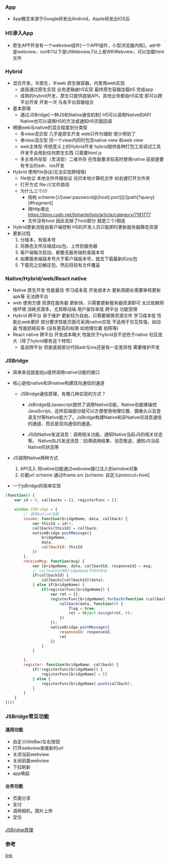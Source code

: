 ### App 
- App概念来源于Google研发出Android，Apple研发出IOS后
### H5渗入App
- 原生APP开发有一个webview组件[一个APP组件，小型浏览器内核]，adr中是webview，ios中7以下是UIWebview,7以上是WKWebview，可以加载html文件
### Hybrid
- 混合开发，半原生，半web 原生做容器，内里用web实现
    + 底层通过原生实现 业务逻辑由h5实现 最终原生容器加载h5 完成app
    + 成熟的hybrid开发，原生只提供底层API，其他业务都由h5实现 即可以跨平台开发 开发一次 与各平台容器组合
- 基本原理
    + 通过JSBridge[一种JS和Native通信机制] H5可以调用Native的API Native也可以调用H5的方法或通知H5页面回调
- 根据web与native的混合程度划分类型
    + 多view混合型 几乎是原生开发 web只作为辅助 很少用到了
    + 单view混合型 同一个view内同时包含native view 和web view
    + web主体型 传统意义上的Hybrid开发 hybrid提供各种打包工具调试工具 开发不会用到任何原生东西 只需要html js
    + 多主体共存型（灵活型）二者共存 在性能要求较高时使用native 前提是要有专业的adr、ios开发
- Hybrid 使用file协议(无法实现跨域哦)
    + file协议 本地文件传输协议 访问本地计算机文件 如右键打开文件夹
    + 打开方式 file:///文件路径
    + 为什么三个/// 
        * 结构 scheme:[//[user:password@]host[:port]][/]path[?query][#fragment]
        * 用http类比 https://blog.csdn.net/lishanleilixin/article/category/7191777
        * 文件没有host 因此去掉了host部分 就是三个/相连
- Hybrid更新流程由客户端控制 H5的开发人员只能即时更新服务器静态资源
- 更新过程
    1. 分版本，有版本号
    2. 将静态文件压缩成zip包，上传到服务器
    3. 客户端每次启动，都要去服务端检查版本号
    4. 如果服务端版本号大于客户端版本号，就去下载最新的zip包
    5. 下载完之后解压包，然后将现有文件覆盖
### Native/Hybrid/web/React native
- Native 原生开发 性能最佳 学习成本高 开发成本大 更新周期长需要审核更新apk等 无法跨平台
- web 使用方便 资源在服务器 更新快，只需要更新服务器资源即可 太过依赖网络环境 消耗资源多，尤其移动端 用户留存率低 跨平台 功能受限
- Hybrid 跨平台 易于维护 更新较为自由，只需要替换资源文件 学习成本低 性能比web更好 部分要求性能页面可采用native实现 不适用于交互性强，如动画 性能损耗较多 (没有更高的权限 如地理位置 拍照等)
- React native 跨平台 开发成本略大 性能优于hybrid且不逊色于native 社区庞大（除了hybrid都有这个特性）
    + 虽说跨平台 但是底层部分代码adr与ios还是有一定差异性 需要维护开发
### JSBridge
- 简单来说就是给js提供调用native功能的接口
- 核心是给native和非native构建双向通信的通道

    + JSBridge通信原理，有哪几种实现的方式？

        * JsBridge给Javascript提供了调用Native功能，Native也能够操控JavaScript。这样前端部分就可以方便使用地理位置、摄像头以及登录支付等Native能力了。JsBridge构建Native和非Native间消息通信的通道，而且是双向通信的通道。

        * JS向Native发送消息：调用相关功能，通知Native当前JS的相关状态等。 Native向JS发送消息：回溯调用结果、消息推送、通知JS当前Native的状态等
- JS调用Native两种方式
    1. API注入 将native功能通过webview接口注入到window对象
    2. 拦截url scheme 通过iframe.src [scheme: 自定义protocol+host]
- 一个jsBridge的简单实现
```js
(function() {
    var id = 0, callbacks = [], registerFunc = [];

    window.JSBridge = {
        // 调用native功能
        invoke: function(bridgeName, data, callback) {
            var thisId = id++;
            callbacks[thisId] = callback;
            nativeBridge.postMessage({
                bridgeName,
                data,
                callbackId: thisId
            })
        },
        receiveMsg: function(msg) {
            var {bridgeName, data, callbackId, responseId} = msg;
            // callbackId和bridgeName不同时存在
            if(callbackId) {
                callbacks[callbackId](data);
            } else if(bridgeName) {
                if(registerFunc[bridgeName]) {
                    var ret = {};
                    registerFunc[bridgeName].forEach(function (callback) {
                        callback(data, function(r) {
                            flag = true;
                            ret = Object.assign(ret, r);
                        })
                    });
                    nativeBridge.postMessage({
                        responseId: responseId,
                        ret
                    })
                }
            }

        },
        register: function(bridgeName, callback) {
            if(!registerFunc[bridgeName]) {
                registerFunc[bridgeName] = []
            } else {
                registerFunc[bridgeName].push(callback);
            }
        }
    }
})()
```



### JSBridge常见功能
#### 通用功能
- 自定义titleBar/左右按钮
- 打开webview承接新的url
- 关闭当前webview
- 关闭前面webview
- 下拉刷新
- app唤起
#### 业务功能
- 页面分享
- 支付
- 调用相机。图片上传
- 定位
#### 
[JSBridge原理](https://juejin.im/post/5abca877f265da238155b6bc)
### 参考
[link](https://www.cnblogs.com/dailc/p/5930231.html)
